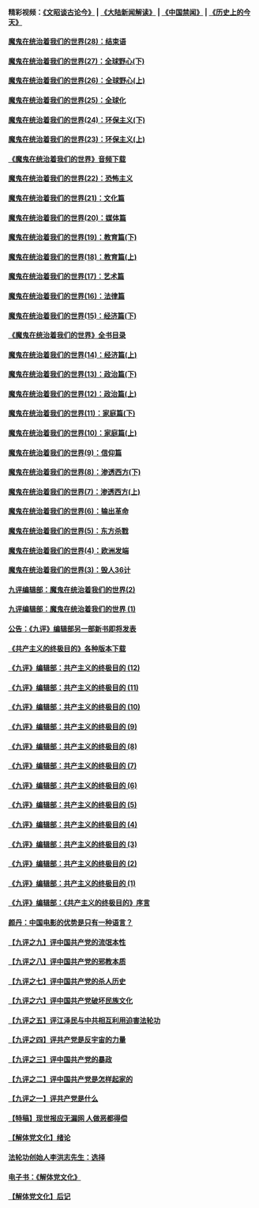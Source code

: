 #### 精彩视频：[《文昭谈古论今》](https://github.com/gfw-breaker/wenzhao) | [《大陆新闻解读》](https://github.com/gfw-breaker/ntdtv-comedy) | [《中国禁闻》](https://github.com/gfw-breaker/ntdtv-news) | [《历史上的今天》](https://github.com/gfw-breaker/today-in-history) 

#### [魔鬼在统治着我们的世界(28)：结束语](../pages/nsc422/n10936246.md?t=02031545) 

#### [魔鬼在统治着我们的世界(27)：全球野心(下)](../pages/nsc422/n10928319.md?t=02031545) 

#### [魔鬼在统治着我们的世界(26)：全球野心(上)](../pages/nsc422/n10900318.md?t=02031545) 

#### [魔鬼在统治着我们的世界(25)：全球化](../pages/nsc422/n10788205.md?t=02031545) 

#### [魔鬼在统治着我们的世界(24)：环保主义(下)](../pages/nsc422/n10695307.md?t=02031545) 

#### [魔鬼在统治着我们的世界(23)：环保主义(上)](../pages/nsc422/n10688613.md?t=02031545) 

#### [《魔鬼在统治着我们的世界》音频下载](../pages/nsc422/n10635553.md?t=02031545) 

#### [魔鬼在统治着我们的世界(22)：恐怖主义](../pages/nsc422/n10614727.md?t=02031545) 

#### [魔鬼在统治着我们的世界(21)：文化篇](../pages/nsc422/n10597706.md?t=02031545) 

#### [魔鬼在统治着我们的世界(20)：媒体篇](../pages/nsc422/n10586579.md?t=02031545) 

#### [魔鬼在统治着我们的世界(19)：教育篇(下)](../pages/nsc422/n10564808.md?t=02031545) 

#### [魔鬼在统治着我们的世界(18)：教育篇(上)](../pages/nsc422/n10526970.md?t=02031545) 

#### [魔鬼在统治着我们的世界(17)：艺术篇](../pages/nsc422/n10499093.md?t=02031545) 

#### [魔鬼在统治着我们的世界(16)：法律篇](../pages/nsc422/n10485969.md?t=02031545) 

#### [魔鬼在统治着我们的世界(15)：经济篇(下)](../pages/nsc422/n10469975.md?t=02031545) 

#### [《魔鬼在统治着我们的世界》全书目录](../pages/nsc422/n10464261.md?t=02031545) 

#### [魔鬼在统治着我们的世界(14)：经济篇(上)](../pages/nsc422/n10457370.md?t=02031545) 

#### [魔鬼在统治着我们的世界(13)：政治篇(下)](../pages/nsc422/n10448270.md?t=02031545) 

#### [魔鬼在统治着我们的世界(12)：政治篇(上)](../pages/nsc422/n10444576.md?t=02031545) 

#### [魔鬼在统治着我们的世界(11)：家庭篇(下)](../pages/nsc422/n10440961.md?t=02031545) 

#### [魔鬼在统治着我们的世界(10)：家庭篇(上)](../pages/nsc422/n10435448.md?t=02031545) 

#### [魔鬼在统治着我们的世界(9)：信仰篇](../pages/nsc422/n10432159.md?t=02031545) 

#### [魔鬼在统治着我们的世界(8)：渗透西方(下)](../pages/nsc422/n10429603.md?t=02031545) 

#### [魔鬼在统治着我们的世界(7)：渗透西方(上)](../pages/nsc422/n10426013.md?t=02031545) 

#### [魔鬼在统治着我们的世界(6)：输出革命](../pages/nsc422/n10421536.md?t=02031545) 

#### [魔鬼在统治着我们的世界(5)：东方杀戮](../pages/nsc422/n10417707.md?t=02031545) 

#### [魔鬼在统治着我们的世界(4)：欧洲发端](../pages/nsc422/n10414890.md?t=02031545) 

#### [魔鬼在统治着我们的世界(3)：毁人36计](../pages/nsc422/n10411583.md?t=02031545) 

#### [九评编辑部：魔鬼在统治着我们的世界(2)](../pages/nsc422/n10410036.md?t=02031545) 

#### [九评编辑部：魔鬼在统治着我们的世界 (1)](../pages/nsc422/n10406825.md?t=02031545) 

#### [公告：《九评》编辑部另一部新书即将发表](../pages/nsc422/n10405104.md?t=02031545) 

#### [《共产主义的终极目的》各种版本下载](../pages/nsc422/n10022138.md?t=02031545) 

#### [《九评》编辑部：共产主义的终极目的 (12)](../pages/nsc422/n9933272.md?t=02031545) 

#### [《九评》编辑部：共产主义的终极目的 (11)](../pages/nsc422/n9924973.md?t=02031545) 

#### [《九评》编辑部：共产主义的终极目的 (10)](../pages/nsc422/n9920883.md?t=02031545) 

#### [《九评》编辑部：共产主义的终极目的 (9)](../pages/nsc422/n9916363.md?t=02031545) 

#### [《九评》编辑部：共产主义的终极目的 (8)](../pages/nsc422/n9912488.md?t=02031545) 

#### [《九评》编辑部：共产主义的终极目的 (7)](../pages/nsc422/n9901176.md?t=02031545) 

#### [《九评》编辑部：共产主义的终极目的 (6)](../pages/nsc422/n9899359.md?t=02031545) 

#### [《九评》编辑部：共产主义的终极目的 (5)](../pages/nsc422/n9893174.md?t=02031545) 

#### [《九评》编辑部：共产主义的终极目的 (4)](../pages/nsc422/n9891246.md?t=02031545) 

#### [《九评》编辑部：共产主义的终极目的 (3)](../pages/nsc422/n9879879.md?t=02031545) 

#### [《九评》编辑部：共产主义的终极目的 (2)](../pages/nsc422/n9876205.md?t=02031545) 

#### [《九评》编辑部：共产主义的终极目的 (1)](../pages/nsc422/n9865857.md?t=02031545) 

#### [《九评》编辑部：《共产主义的终极目的》序言](../pages/nsc422/n9862666.md?t=02031545) 

#### [颜丹：中国电影的优势是只有一种语言？](../pages/nsc422/n9583062.md?t=02031545) 

#### [【九评之九】评中国共产党的流氓本性](../pages/nsc422/n737542.md?t=02031545) 

#### [【九评之八】评中国共产党的邪教本质](../pages/nsc422/n735942.md?t=02031545) 

#### [【九评之七】评中国共产党的杀人历史](../pages/nsc422/n733806.md?t=02031545) 

#### [【九评之六】评中国共产党破坏民族文化](../pages/nsc422/n731667.md?t=02031545) 

#### [【九评之五】评江泽民与中共相互利用迫害法轮功](../pages/nsc422/n730058.md?t=02031545) 

#### [【九评之四】评共产党是反宇宙的力量](../pages/nsc422/n727814.md?t=02031545) 

#### [【九评之三】评中国共产党的暴政](../pages/nsc422/n725597.md?t=02031545) 

#### [【九评之二】评中国共产党是怎样起家的](../pages/nsc422/n723946.md?t=02031545) 

#### [【九评之一】评共产党是什么](../pages/nsc422/n722529.md?t=02031545) 

#### [【特稿】现世报应无漏网 人做恶都得偿](../pages/nsc422/n4215167.md?t=02031545) 

#### [【解体党文化】绪论](../pages/nsc422/n1449356.md?t=02031545) 

#### [法轮功创始人李洪志先生：选择](../pages/nsc422/n3580738.md?t=02031545) 

#### [电子书：《解体党文化》](../pages/nsc422/n1573484.md?t=02031545) 

#### [【解体党文化】后记](../pages/nsc422/n1531999.md?t=02031545) 

